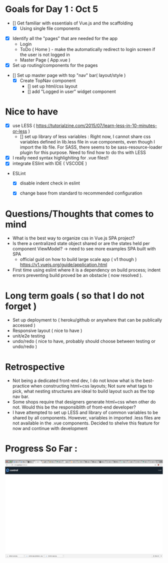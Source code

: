 
# Goals for Day 1 : Oct 5

- [] Get familiar with essentials of Vue.js and the scaffolding
    - [x] Using single file components
- [x] Identify all the "pages" that are needed for the app
    - Login
    - ToDo ( Home ) - make the automatically redirect to login screen if the user is not logged in
    - Master Page ( App.vue )
- [x] Set up routing/components for the pages
- [] Set up master page with top "nav" bar( layout/style )
    - [x] Create TopNav component
        - [] set up html/css layout
        - [] add "Logged in user" widget component

    

# Nice to have

- [x] use LESS ( https://tutorialzine.com/2015/07/learn-less-in-10-minutes-or-less )
    - [] set up library of less variables : Right now, I cannot share css variables defined in lib.less file in vue components, even though I import the lib file.  For SASS, there seems to be sass-resource-loader plugin for this purpose. Need to find how to do ths with LESS
- [x] I really need syntax highlighiting for .vue files!!
- [x] integrate ESlint with IDE ( VSCODE )
- ESLint
    - [x] disable indent check in eslint
    - [x] change base from standard to recommended configuration



# Questions/Thoughts that comes to mind

- What is the best way to organize css in Vue.js SPA project?
- Is there a centralized state object shared or are the states held per component ViewModel?  -> need to see more examples SPA built with SPA
    - official guid on how to build large scale app ( v1 though ) https://v1.vuejs.org/guide/application.html
- First time using eslint where it is a dependency on build process; indent errors preventing build proved be an obstacle ( now resolved ).


# Long term goals ( so that I do not forget )

- Set up deployment to ( heroku/github or anywhere that can be publically accessed )
- Responsive layout ( nice to have )
- unit/e2e testing 
- undo/redo ( nice to have, probably should choose between testing or undo/redo )


# Retrospective 

- Not being a dedicated front-end dev, I do not know what is the best-practice when constructing html+css layouts;  Not sure what tags to pick, what nesting structures are ideal to build layout such as the top nav bar.
- Some shops require that designers generate html+css when other do not.  Would this be the responsiblith of front-end developer?
- I have attempted to set up LESS and library of common variables to be shared by all components.  However, variables in imported .less files are not available in the .vue components.  Decided to shelve this feature for now and continue with development


# Progress So Far :

![alt text](01.png)


